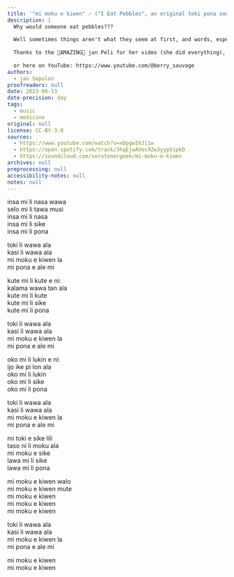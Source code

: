 ```yaml
---
title: '"mi moku e kiwen" 🎶 ("I Eat Pebbles", an original toki pona song)'
description: |
  Why would someone eat pebbles???
  
  Well sometimes things aren't what they seem at first, and words, especially in toki pona, can have several meanings.
  
  Thanks to the 🌟AMAZING🌟 jan Peli for her video (she did everything), and check her other works on Instagram: https://www.instagram.com/berry_sauvage/
  
  or here on YouTube: https://www.youtube.com/@berry_sauvage
authors:
  - jan Sepulon
proofreaders: null
date: 2023-08-13
date-precision: day
tags:
  - music
  - medicine
original: null
license: CC-BY-3.0
sources:
  - https://www.youtube.com/watch?v=xDpgwI6Ji1w
  - https://open.spotify.com/track/3hqEjwAVec9Zw3yypVipkD
  - https://soundcloud.com/serotonergeek/mi-moku-e-kiwen
archives: null
preprocessing: null
accessibility-notes: null
notes: null
---
```


insa mi li nasa wawa  
selo mi li tawa musi  
insa mi li nasa  
insa mi li sike  
insa mi li pona

toki li wawa ala  
kasi li wawa ala  
mi moku e kiwen la  
mi pona e ale mi

kute mi li kute e ni:  
kalama wawa tan ala  
kute mi li kute  
kute mi li sike  
kute mi li pona

toki li wawa ala  
kasi li wawa ala  
mi moku e kiwen la  
mi pona e ale mi

oko mi li lukin e ni:  
ijo ike pi lon ala  
oko mi li lukin  
oko mi li sike  
oko mi li pona

toki li wawa ala  
kasi li wawa ala  
mi moku e kiwen la  
mi pona e ale mi

mi toki e sike lili  
taso ni li moku ala  
mi moku e sike  
lawa mi li sike  
lawa mi li pona

mi moku e kiwen walo  
mi moku e kiwen mute  
mi moku e kiwen  
mi moku e kiwen  
mi moku e kiwen

toki li wawa ala  
kasi li wawa ala  
mi moku e kiwen la  
mi pona e ale mi

mi moku e kiwen  
mi moku e kiwen
